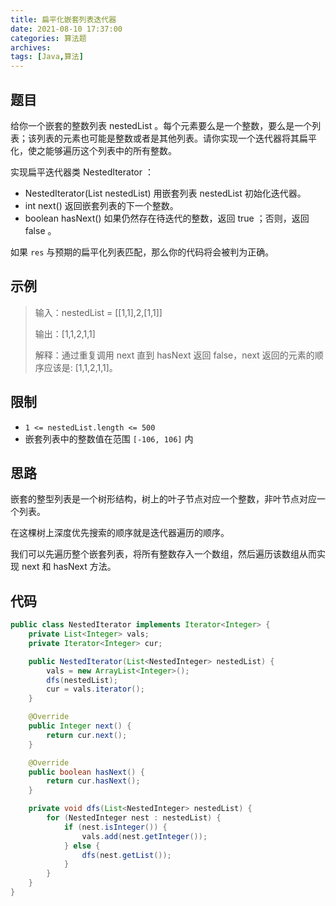 ```yaml
---
title: 扁平化嵌套列表迭代器
date: 2021-08-10 17:37:00
categories: 算法题
archives:
tags: [Java,算法]
---
```


## 题目

给你一个嵌套的整数列表 nestedList 。每个元素要么是一个整数，要么是一个列表；该列表的元素也可能是整数或者是其他列表。请你实现一个迭代器将其扁平化，使之能够遍历这个列表中的所有整数。

实现扁平迭代器类 NestedIterator ：

- NestedIterator(List<NestedInteger> nestedList) 用嵌套列表 nestedList 初始化迭代器。
- int next() 返回嵌套列表的下一个整数。
- boolean hasNext() 如果仍然存在待迭代的整数，返回 true ；否则，返回 false 。

如果 `res` 与预期的扁平化列表匹配，那么你的代码将会被判为正确。

## 示例

> 输入：nestedList = [[1,1],2,[1,1]]
>
> 输出：[1,1,2,1,1]
>
> 解释：通过重复调用 next 直到 hasNext 返回 false，next 返回的元素的顺序应该是: [1,1,2,1,1]。

<!--more-->

## 限制

- `1 <= nestedList.length <= 500`
- 嵌套列表中的整数值在范围 `[-106, 106]` 内

## 思路

嵌套的整型列表是一个树形结构，树上的叶子节点对应一个整数，非叶节点对应一个列表。

在这棵树上深度优先搜索的顺序就是迭代器遍历的顺序。

我们可以先遍历整个嵌套列表，将所有整数存入一个数组，然后遍历该数组从而实现 next 和 hasNext 方法。

## 代码

```java
public class NestedIterator implements Iterator<Integer> {
    private List<Integer> vals;
    private Iterator<Integer> cur;

    public NestedIterator(List<NestedInteger> nestedList) {
        vals = new ArrayList<Integer>();
        dfs(nestedList);
        cur = vals.iterator();
    }

    @Override
    public Integer next() {
        return cur.next();
    }

    @Override
    public boolean hasNext() {
        return cur.hasNext();
    }

    private void dfs(List<NestedInteger> nestedList) {
        for (NestedInteger nest : nestedList) {
            if (nest.isInteger()) {
                vals.add(nest.getInteger());
            } else {
                dfs(nest.getList());
            }
        }
    }
}
```



